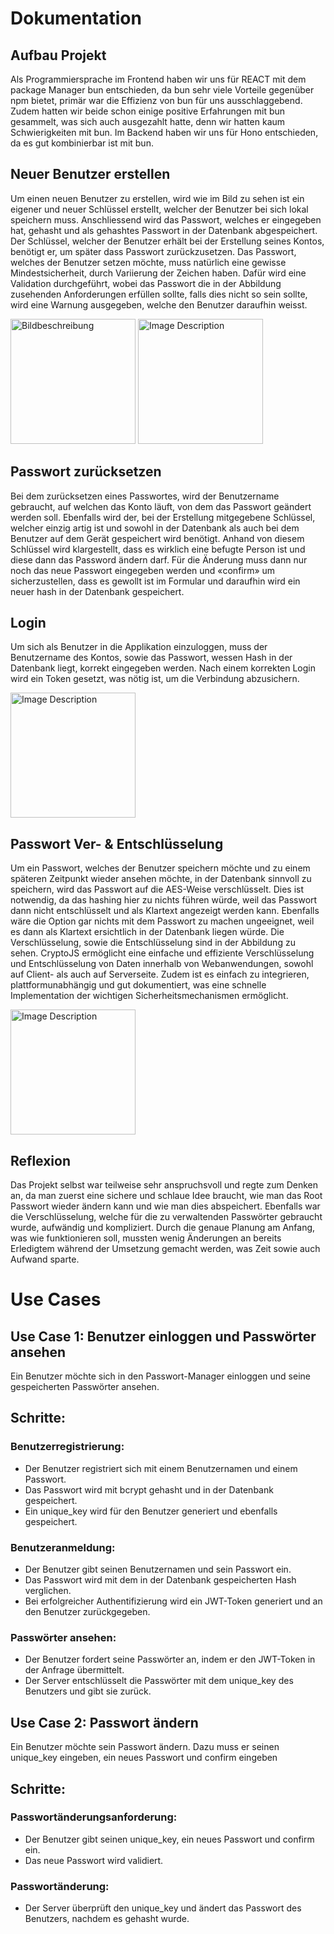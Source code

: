 # Dokumentation

## Aufbau Projekt
Als Programmiersprache im Frontend haben wir uns für REACT mit dem package Manager bun entschieden, da bun sehr viele Vorteile gegenüber npm bietet, primär war die Effizienz von bun für uns ausschlaggebend. Zudem hatten wir beide schon einige positive Erfahrungen mit bun gesammelt, was sich auch ausgezahlt hatte, denn wir hatten kaum Schwierigkeiten mit bun. Im Backend haben wir uns für Hono entschieden, da es gut kombinierbar ist mit bun.

## Neuer Benutzer erstellen
Um einen neuen Benutzer zu erstellen, wird wie im Bild zu sehen ist ein eigener und neuer Schlüssel erstellt, welcher der Benutzer bei sich lokal speichern muss. Anschliessend wird das Passwort, welches er eingegeben hat, gehasht und als gehashtes Passwort in der Datenbank abgespeichert. 
Der Schlüssel, welcher der Benutzer erhält bei der Erstellung seines Kontos, benötigt er, um später dass Passwort zurückzusetzen. Das Passwort, welches der Benutzer setzen möchte, muss natürlich eine gewisse Mindestsicherheit, durch Variierung der Zeichen haben. Dafür wird eine Validation durchgeführt, wobei das Passwort die in der Abbildung zusehenden Anforderungen erfüllen sollte, falls dies nicht so sein sollte, wird eine Warnung ausgegeben, welche den Benutzer daraufhin weisst.

<img src="https://github.com/rcoric3/Password_Manager_Nils_Henzen_Romeo_Coric/assets/108061556/aa537f28-e16d-45ef-b028-420d884d707f" alt="Bildbeschreibung" height="200">
<img src="https://github.com/rcoric3/Password_Manager_Nils_Henzen_Romeo_Coric/assets/108061556/5d33e2fb-679a-446a-82c3-ba683304f2ad" alt="Image Description" height="200">

## Passwort zurücksetzen
Bei dem zurücksetzen eines Passwortes, wird der Benutzername gebraucht, auf welchen das Konto läuft, von dem das Passwort geändert werden soll. Ebenfalls wird der, bei der Erstellung mitgegebene Schlüssel, welcher einzig artig ist und sowohl in der Datenbank als auch bei dem Benutzer auf dem Gerät gespeichert wird benötigt. Anhand von diesem Schlüssel wird klargestellt, dass es wirklich eine befugte Person ist und diese dann das Password ändern darf. Für die Änderung muss dann nur noch das neue Passwort eingegeben werden und «confirm» um sicherzustellen, dass es gewollt ist im Formular und daraufhin wird ein neuer hash in der Datenbank gespeichert.

## Login
Um sich als Benutzer in die Applikation einzuloggen, muss der Benutzername des Kontos, sowie das Passwort, wessen Hash in der Datenbank liegt, korrekt eingegeben werden. Nach einem korrekten Login wird ein Token gesetzt, was nötig ist, um die Verbindung abzusichern.

<img src="https://github.com/rcoric3/Password_Manager_Nils_Henzen_Romeo_Coric/assets/108061556/bc4894a2-4c83-4d2b-bf42-256aef51fb17" alt="Image Description" height="200">

## Passwort Ver- & Entschlüsselung
Um ein Passwort, welches der Benutzer speichern möchte und zu einem späteren Zeitpunkt wieder ansehen möchte, in der Datenbank sinnvoll zu speichern, wird das Passwort auf die AES-Weise verschlüsselt. Dies ist notwendig, da das hashing hier zu nichts führen würde, weil das Passwort dann nicht entschlüsselt und als Klartext angezeigt werden kann. Ebenfalls wäre die Option gar nichts mit dem Passwort zu machen ungeeignet, weil es dann als Klartext ersichtlich in der Datenbank liegen würde. Die Verschlüsselung, sowie die Entschlüsselung sind in der Abbildung zu sehen. CryptoJS ermöglicht eine einfache und effiziente Verschlüsselung und Entschlüsselung von Daten innerhalb von Webanwendungen, sowohl auf Client- als auch auf Serverseite. Zudem ist es einfach zu integrieren, plattformunabhängig und gut dokumentiert, was eine schnelle Implementation der wichtigen Sicherheitsmechanismen ermöglicht.

<img src="https://github.com/rcoric3/Password_Manager_Nils_Henzen_Romeo_Coric/assets/108061556/fe160404-f82a-4717-af2b-ffcbeab046ae" alt="Image Description" height="200">

## Reflexion 
Das Projekt selbst war teilweise sehr anspruchsvoll und regte zum Denken an, da man zuerst eine sichere und schlaue Idee braucht, wie man das Root Passwort wieder ändern kann und wie man dies abspeichert. Ebenfalls war die Verschlüsselung, welche für die zu verwaltenden Passwörter gebraucht wurde, aufwändig und kompliziert. Durch die genaue Planung am Anfang, was wie funktionieren soll, mussten wenig Änderungen an bereits Erledigtem während der Umsetzung gemacht werden, was Zeit sowie auch Aufwand sparte.

# Use Cases
## Use Case 1: Benutzer einloggen und Passwörter ansehen
Ein Benutzer möchte sich in den Passwort-Manager einloggen und seine gespeicherten Passwörter ansehen.
## Schritte:
### Benutzerregistrierung:
- Der Benutzer registriert sich mit einem Benutzernamen und einem Passwort.
- Das Passwort wird mit bcrypt gehasht und in der Datenbank gespeichert.
- Ein unique_key wird für den Benutzer generiert und ebenfalls gespeichert.
### Benutzeranmeldung:
- Der Benutzer gibt seinen Benutzernamen und sein Passwort ein.
- Das Passwort wird mit dem in der Datenbank gespeicherten Hash verglichen.
- Bei erfolgreicher Authentifizierung wird ein JWT-Token generiert und an den Benutzer zurückgegeben.
### Passwörter ansehen:
- Der Benutzer fordert seine Passwörter an, indem er den JWT-Token in der Anfrage übermittelt.
- Der Server entschlüsselt die Passwörter mit dem unique_key des Benutzers und gibt sie zurück.

## Use Case 2: Passwort ändern
Ein Benutzer möchte sein Passwort ändern. Dazu muss er seinen unique_key eingeben, ein neues Passwort und confirm eingeben
## Schritte:
### Passwortänderungsanforderung:
- Der Benutzer gibt seinen unique_key, ein neues Passwort und confirm ein.
- Das neue Passwort wird validiert.
### Passwortänderung:
- Der Server überprüft den unique_key und ändert das Passwort des Benutzers, nachdem es gehasht wurde.
